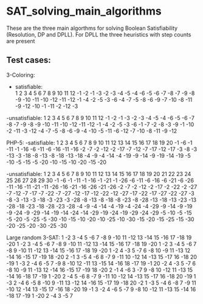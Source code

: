 # SAT_solving_main_algorithms
These are the three main algorthms for solving Boolean Satisfiability (Resolution, DP and DPLL). For DPLL the three heuristics with step counts are present


## Test cases:

3-Coloring:
- satisfiable:   
1 2 3
4 5 6
7 8 9
10 11 12
-1 -2
-1 -3
-2 -3
-4 -5
-4 -6
-5 -6
-7 -8
-7 -9
-8 -9
-10 -11
-10 -12
-11 -12
-1 -4
-2 -5
-3 -6
-4 -7
-5 -8
-6 -9
-7 -10
-8 -11
-9 -12
-10 -1
-11 -2
-12 -3

-unsatisfiable:
1 2 3
4 5 6
7 8 9
10 11 12
-1 -2
-1 -3
-2 -3
-4 -5
-4 -6
-5 -6
-7 -8
-7 -9
-8 -9
-10 -11
-10 -12
-11 -12
-1 -4
-2 -5
-3 -6
-1 -7
-2 -8
-3 -9
-1 -10
-2 -11
-3 -12
-4 -7
-5 -8
-6 -9
-4 -10
-5 -11
-6 -12
-7 -10
-8 -11
-9 -12

PHP-5:
-satisfiable:
1 2 3 4 5
6 7 8 9 10
11 12 13 14 15
16 17 18 19 20
-1 -6
-1 -11
-1 -16
-6 -11
-6 -16
-11 -16
-2 -7
-2 -12
-2 -17
-7 -12
-7 -17
-12 -17
-3 -8
-3 -13
-3 -18
-8 -13
-8 -18
-13 -18
-4 -9
-4 -14
-4 -19
-9 -14
-9 -19
-14 -19
-5 -10
-5 -15
-5 -20
-10 -15
-10 -20
-15 -20

-unsatisfiable:
1 2 3 4 5
6 7 8 9 10
11 12 13 14 15
16 17 18 19 20
21 22 23 24 25
26 27 28 29 30
-1 -6
-1 -11
-1 -16
-1 -21
-1 -26
-6 -11
-6 -16
-6 -21
-6 -26
-11 -16
-11 -21
-11 -26
-16 -21
-16 -26
-21 -26
-2 -7
-2 -12
-2 -17
-2 -22
-2 -27
-7 -12
-7 -17
-7 -22
-7 -27
-12 -17
-12 -22
-12 -27
-17 -22
-17 -27
-22 -27
-3 -8
-3 -13
-3 -18
-3 -23
-3 -28
-8 -13
-8 -18
-8 -23
-8 -28
-13 -18
-13 -23
-13 -28
-18 -23
-18 -28
-23 -28
-4 -9
-4 -14
-4 -19
-4 -24
-4 -29
-9 -14
-9 -19
-9 -24
-9 -29
-14 -19
-14 -24
-14 -29
-19 -24
-19 -29
-24 -29
-5 -10
-5 -15
-5 -20
-5 -25
-5 -30
-10 -15
-10 -20
-10 -25
-10 -30
-15 -20
-15 -25
-15 -30
-20 -25
-20 -30
-25 -30

Large random 3-SAT:
1 -2 3
-4 5 -6
7 -8 9
-10 11 -12
13 -14 15
-16 17 -18
19 -20 1
-2 3 -4
5 -6 7
-8 9 -10
11 -12 13
-14 15 -16
17 -18 19
-20 1 -2
3 -4 5
-6 7 -8
9 -10 11
-12 13 -14
15 -16 17
-18 19 -20
1 -2 4
-3 5 -7
6 -8 10
-9 11 -13
12 -14 16
-15 17 -19
18 -20 2
-1 3 -5
4 -6 8
-7 9 -11
10 -12 14
-13 15 -17
16 -18 20
-19 1 -3
2 -4 6
-5 7 -9
8 -10 12
-11 13 -15
14 -16 18
-17 19 -1
20 -2 4
-3 5 -7
6 -8 10
-9 11 -13
12 -14 16
-15 17 -19
18 -20 2
-1 4 -6
3 -7 9
-8 10 -12
11 -13 15
-14 16 -18
17 -19 1
-20 2 -4
5 -6 8
-7 9 -11
10 -12 14
-13 15 -17
16 -18 20
-19 1 -3
2 -4 6
-5 8 -10
9 -11 13
-12 14 -16
15 -17 19
-18 20 -2
1 -3 5
-4 6 -8
7 -9 11
-10 12 -14
13 -15 17
-16 18 -20
19 -1 3
-2 4 -6
5 -7 9
-8 10 -12
11 -13 15
-14 16 -18
17 -19 1
-20 2 -4
3 -5 7
